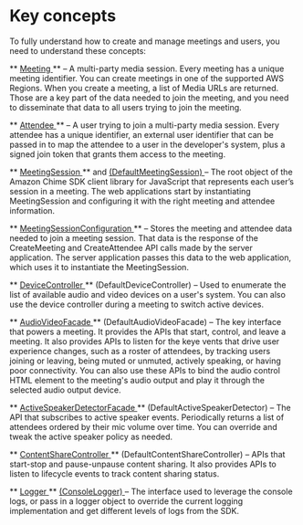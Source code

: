 # Key concepts<a name="key-concepts"></a>

To fully understand how to create and manage meetings and users, you need to understand these concepts:

 ** [ Meeting ](https://docs.aws.amazon.com/chime-sdk/latest/APIReference/API_Meeting.html) ** – A multi\-party media session\. Every meeting has a unique meeting identifier\. You can create meetings in one of the supported AWS Regions\. When you create a meeting, a list of Media URLs are returned\. Those are a key part of the data needed to join the meeting, and you need to disseminate that data to all users trying to join the meeting\. 

 ** [ Attendee ](https://docs.aws.amazon.com/chime-sdk/latest/APIReference/API_Attendee.html) ** – A user trying to join a multi\-party media session\. Every attendee has a unique identifier, an external user identifier that can be passed in to map the attendee to a user in the developer's system, plus a signed join token that grants them access to the meeting\. 

 ** [ MeetingSession ](https://aws.github.io/amazon-chime-sdk-js/interfaces/meetingsession.html) ** and [ \(DefaultMeetingSession\) ](https://aws.github.io/amazon-chime-sdk-js/classes/defaultmeetingsession.html) – The root object of the Amazon Chime SDK client library for JavaScript that represents each user’s session in a meeting\. The web applications start by instantiating MeetingSession and configuring it with the right meeting and attendee information\. 

 ** [ MeetingSessionConfiguration ](https://aws.github.io/amazon-chime-sdk-js/classes/meetingsessionconfiguration.html) ** – Stores the meeting and attendee data needed to join a meeting session\. That data is the response of the CreateMeeting and CreateAttendee API calls made by the server application\. The server application passes this data to the web application, which uses it to instantiate the MeetingSession\. 

 ** [ DeviceController ](https://aws.github.io/amazon-chime-sdk-js/interfaces/devicecontroller.html) ** \(DefaultDeviceController\) – Used to enumerate the list of available audio and video devices on a user's system\. You can also use the device controller during a meeting to switch active devices\. 

 ** [ AudioVideoFacade ](https://aws.github.io/amazon-chime-sdk-js/interfaces/audiovideofacade.html) ** \(DefaultAudioVideoFacade\) – The key interface that powers a meeting\. It provides the APIs that start, control, and leave a meeting\. It also provides APIs to listen for the keye vents that drive user experience changes, such as a roster of attendees, by tracking users joining or leaving, being muted or unmuted, actively speaking, or having poor connectivity\. You can also use these APIs to bind the audio control HTML element to the meeting's audio output and play it through the selected audio output device\. 

 ** [ ActiveSpeakerDetectorFacade ](https://aws.github.io/amazon-chime-sdk-js/interfaces/activespeakerdetectorfacade.html) ** \(DefaultActiveSpeakerDetector\) – The API that subscribes to active speaker events\. Periodically returns a list of attendees ordered by their mic volume over time\. You can override and tweak the active speaker policy as needed\. 

 ** [ ContentShareController ](https://aws.github.io/amazon-chime-sdk-js/interfaces/contentsharecontroller.html) ** \(DefaultContentShareController\) – APIs that start\-stop and pause\-unpause content sharing\. It also provides APIs to listen to lifecycle events to track content sharing status\.

 ** [ Logger ](https://aws.github.io/amazon-chime-sdk-js/interfaces/logger.html) ** [ \(ConsoleLogger\) ](https://aws.github.io/amazon-chime-sdk-js/interfaces/logger.html) – The interface used to leverage the console logs, or pass in a logger object to override the current logging implementation and get different levels of logs from the SDK\. 